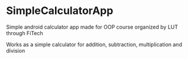 # SimpleCalculatorApp
Simple android calculator app made for OOP course organized by LUT through FiTech


Works as a simple calculator for addition, subtraction, multiplication and division
